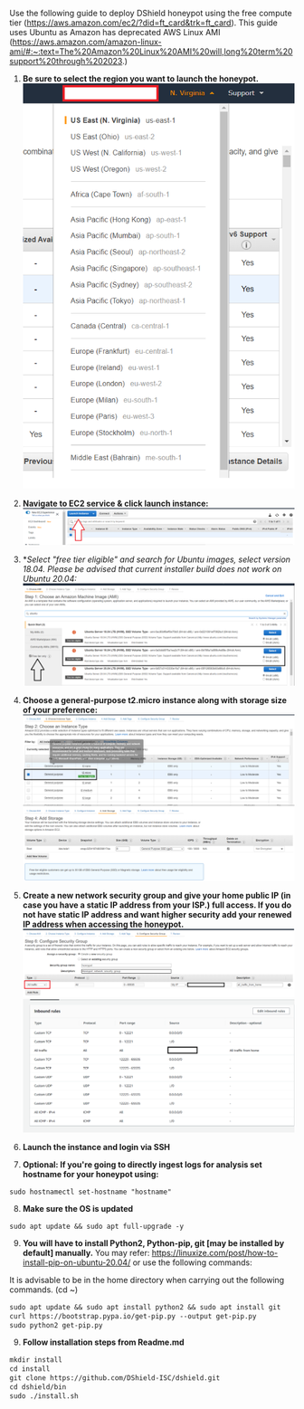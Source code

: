 Use the following guide to deploy DShield honeypot using the free compute tier (https://aws.amazon.com/ec2/?did=ft_card&trk=ft_card). This guide uses Ubuntu as Amazon has deprecated AWS Linux AMI (https://aws.amazon.com/amazon-linux-ami/#:~:text=The%20Amazon%20Linux%20AMI%20will,long%20term%20support%20through%202023.)



1. **Be sure to select the region you want to launch the honeypot.**
![Image of AWS location selection for launching the honeypot](https://github.com/parthdmaniar/images/blob/master/1_selecting_location.png)

2. **Navigate to EC2 service & click launch instance:**
![Launch new instance](https://github.com/parthdmaniar/images/blob/master/3_launch_instance.png)


3. **Select "free tier eligible" and search for Ubuntu images, select version 18.04. *Please be advised that current installer build does not work on Ubuntu 20.04:**
![OS Selection](https://github.com/parthdmaniar/images/blob/master/2_OS_Selection.png)

4. **Choose a general-purpose t2.micro instance along with storage size of your preference:**
![instance_selection](https://github.com/parthdmaniar/images/blob/master/4_ec2_instance_selection.png)
![disk_selection](https://github.com/parthdmaniar/images/blob/master/5_ec2_disk_selection.png)


5. **Create a new network security group and give your home public IP (in case you have a static IP address from your ISP.) full access. If you do not have static IP address and want higher security add your renewed IP address when accessing the honeypot.**
![Initial_network_configuraiton](https://github.com/parthdmaniar/images/blob/master/6_ec2_network_security_rules.png)
![full_AWS_network_security_configuraiton](https://github.com/parthdmaniar/images/blob/master/7_ec2_network_security_rules_detailed.png)


6. **Launch the instance and login via SSH**


7. **Optional: If you're going to directly ingest logs for analysis set hostname for your honeypot using:**

```
sudo hostnamectl set-hostname "hostname"
```

8. **Make sure the OS is updated**
```
sudo apt update && sudo apt full-upgrade -y
```

9. **You will have to install Python2, Python-pip, git [may be installed by default] manually.**
You may refer: https://linuxize.com/post/how-to-install-pip-on-ubuntu-20.04/ or use the following commands:

It is advisable to be in the home directory when carrying out the following commands. (cd ~)
```
sudo apt update && sudo apt install python2 && sudo apt install git
curl https://bootstrap.pypa.io/get-pip.py --output get-pip.py
sudo python2 get-pip.py
```

9. **Follow installation steps from Readme.md**
```
mkdir install
cd install
git clone https://github.com/DShield-ISC/dshield.git
cd dshield/bin
sudo ./install.sh
```